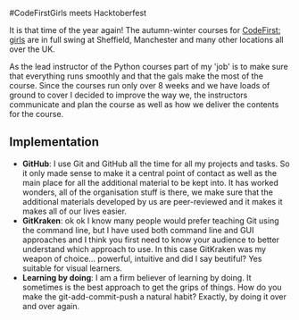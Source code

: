 #CodeFirstGirls meets Hacktoberfest

It is that time of the year again! The autumn-winter courses for
[CodeFirst: girls](http://www.codefirstgirls.org.uk/)
are in full swing at Sheffield, Manchester and many other locations all
 over the UK.

As the lead instructor of the Python courses part of my 'job' is to make sure
that everything runs smoothly and that the gals make the most of the course.
Since the courses run only over 8 weeks and we have loads of ground to cover I decided to
improve the way we, the instructors communicate and plan the course as well as how we deliver the
contents for the course.

## Implementation
- **GitHub**: I use Git and GitHub all the time for all my projects and tasks. So it only made sense to make it a central point of contact as well as the main place for all the additional material to be kept into. It has worked wonders, all of the organisation stuff is there, we make sure that the additional materials developed by us are peer-reviewed and it makes it makes all of our lives easier.
- **GitKraken**: ok ok I know many people would prefer teaching Git using the command line, but I have used both command line and GUI approaches and I think you first need to know your audience to better understand which approach to use. In this case GitKraken was my weapon of choice... powerful, intuitive and did I say beutiful? Yes suitable for visual learners.
- **Learning by doing**: I am a firm believer of learning by doing. It sometimes is the best approach to get the grips of things. How do you make the git-add-commit-push a natural habit? Exactly, by doing it over and over again.
